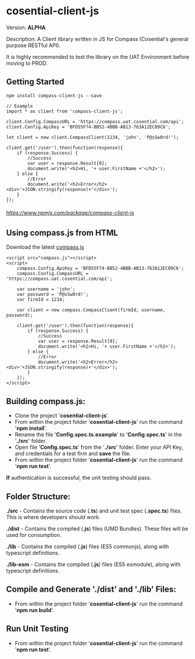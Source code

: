 # cosential-client-js

Version: **ALPHA**

Description: A Client library written in JS for Compass (Cosential's general purpose RESTful API).

It is highly recommended to test the library on the UAT Environment before moving to PROD.

## Getting Started

```
npm install compass-client-js --save
```

```
// Example
import * as client from 'compass-client-js';

client.Config.CompassURL = 'https://compass.uat.cosential.com/api';
client.Config.ApiKey = 'BFD55F74-BB52-4BBB-AB13-763A12EC09C6';

let client = new client.CompassClient(1234, 'john', 'P@sSw0rd!');

client.get('/user').then(function(response){
    if (response.Success) {
        //Success
        var user = response.Result[0];
        document.write('<h2>Hi, '+ user.FirstName +'</h2>');
    } else {
        //Error
        document.write('<h2>Error</h2><div>'+JSON.stringify(response)+'</div>');
    }
});
```
###### https://www.npmjs.com/package/compass-client-js

## Using compass.js from HTML

Download the latest [compass.js](./dist/compass.zip)

```
<script src="compass.js"></script>
<script>
    compass.Config.ApiKey = 'BFD55F74-BB52-4BBB-AB13-763A12EC09C6';
    compass.Config.CompassURL = 'https://compass.uat.cosential.com/api';

    var username = 'john';
    var password = 'P@sSw0rd!';
    var firmId = 1234;

    var client = new compass.CompassClient(firmId, username, password);
    
    client.get('/user').then(function(response){
        if (response.Success) {
            //Success
            var user = response.Result[0];
            document.write('<h2>Hi, '+ user.FirstName +'</h2>');
        } else {
            //Error
            document.write('<h2>Error</h2><div>'+JSON.stringify(response)+'</div>');
        }
    });
</script>
```

## Building compass.js:

- Clone the project '**cosential-client-js**'.
- From within the project folder '**cosential-client-js**' run the command '**npm install**'.
- Rename the file '**Config.spec.ts.example**' to '**Config.spec.ts**' in the '**./src**' folder.
- Open file '**Config.spec.ts**' from the '**./src**' folder. Enter your API Key, and credentials for a test firm and **save** the file.
- From within the project folder '**cosential-client-js**' run the command '**npm run test**'.

**If** authentication is successful, the unit testing should pass.

## Folder Structure:

**./src** - Contains the source code (**.ts**) and unit test spec (**.spec.ts**) files. This is where developers should work.

**./dist** - Contains the compiled (**.js**) files (UMD Bundles). These files will be used for consumption. 

**./lib** - Contains the compiled (**.js**) files (ES5 commonjs), along with typescript definitions.

**./lib-esm** - Contains the compiled (**.js**) files (ES5 esmodule), along with typescript definitions.

## Compile and Generate './dist' and './lib' Files:

- From within the project folder '**cosential-client-js**' run the command '**npm run build**'.

## Run Unit Testing

- From within the project folder '**cosential-client-js**' run the command '**npm run test**'.
